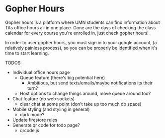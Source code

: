 # Gopher Hours

Gopher hours is a platform where UMN students can find information about
TAs office hours all in one place. Gone are the days of checking the
class calendar for every course you're enrolled in, just check
gopher hours!

In order to user gopher hours, you must sign in to your google account,
(a relatively painless process), so you can be properly be identified when it's
time to start learning.

TODOS:
* Individual office hours page
  * Queue feature (there's big potential here)
    * Ambitious, but send texts/emails/maybe notifications its their turn?
  * Host options to change things around, move queue around too?
* Chat feature (no web sockets)
  * clear chat at some point (don't take up too much db space)
* Mobile styling (and styling in general)
  * dark mode?
* Update firestore rules
* Generate qr code for todo page?
  * qrcode.js
